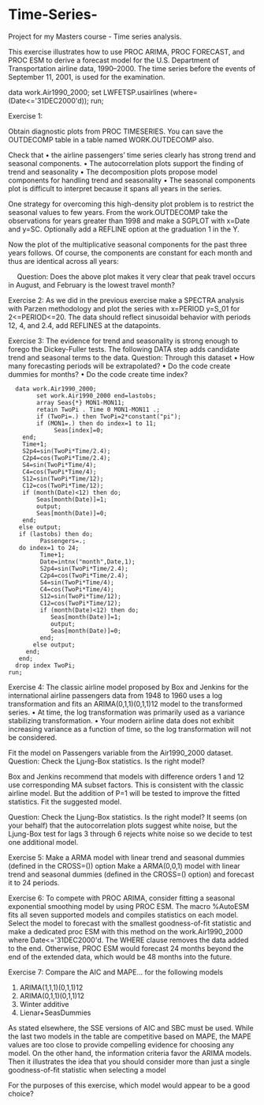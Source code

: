 # Time-Series-

Project for my Masters course - Time series analysis.

This exercise illustrates how to use PROC ARIMA, PROC FORECAST, and PROC ESM to derive a forecast model for the U.S. Department of Transportation airline data, 1990–2000. The time series before the events of September 11, 2001, is used for the examination.

data work.Air1990_2000;
   set LWFETSP.usairlines
       (where=(Date<='31DEC2000'd));
run;

Exercise 1:

Obtain diagnostic plots from PROC TIMESERIES. You can save the OUTDECOMP table in a table named WORK.OUTDECOMP also.

Check that 
•	the airline passengers’ time series clearly has strong trend and seasonal components.
•	The autocorrelation plots support the finding of trend and seasonality
•	The decomposition plots propose model components for handling trend and seasonality
•	The seasonal components plot is difficult to interpret because it spans all years in the series.

One strategy for overcoming this high-density plot problem is to restrict the seasonal values to few years. 
From the work.OUTDECOMP take the observations for years greater than 1998 and make a SGPLOT with x=Date and y=SC. Optionally add a REFLINE option at the graduation 1 in the Y.

Now the plot of the multiplicative seasonal components for the past three years follows. Of course, the components are constant for each month and thus are identical across all years:
 

 
Question: 
Does the above plot makes it very clear that peak travel occurs in August, and February is the lowest travel month?

Exercise 2:
As we did in the previous exercise make a SPECTRA analysis with Parzen methodology and plot the series with x=PERIOD y=S_01 for 2<=PERIOD<=20.
The data should reflect sinusoidal behavior with periods 12, 4, and 2.4, add REFLINES at the datapoints.

Exercise 3:
The evidence for trend and seasonality is strong enough to forego the Dickey-Fuller tests. 
The following DATA step adds candidate trend and seasonal terms to the data.
Question: 
Through this dataset
•	How many forecasting periods will be extrapolated?
•	Do the code create dummies for months?
•	Do the code create time index?

      data work.Air1990_2000;
            set work.Air1990_2000 end=lastobs;
            array Seas{*} MON1-MON11;
            retain TwoPi . Time 0 MON1-MON11 .;
            if (TwoPi=.) then TwoPi=2*constant("pi");
            if (MON1=.) then do index=1 to 11;
                 Seas[index]=0;
        end;
        Time+1;
        S2p4=sin(TwoPi*Time/2.4);
        C2p4=cos(TwoPi*Time/2.4);
        S4=sin(TwoPi*Time/4);
        C4=cos(TwoPi*Time/4);
        S12=sin(TwoPi*Time/12);
        C12=cos(TwoPi*Time/12); 
        if (month(Date)<12) then do;
            Seas[month(Date)]=1;
            output;
            Seas[month(Date)]=0;
        end;
       else output;
       if (lastobs) then do;
             Passengers=.;
       do index=1 to 24;
             Time+1;
             Date=intnx("month",Date,1);
             S2p4=sin(TwoPi*Time/2.4);
             C2p4=cos(TwoPi*Time/2.4);
             S4=sin(TwoPi*Time/4);
             C4=cos(TwoPi*Time/4);
             S12=sin(TwoPi*Time/12);
             C12=cos(TwoPi*Time/12);
             if (month(Date)<12) then do;
                Seas[month(Date)]=1;
                output;
                Seas[month(Date)]=0;
             end;
           else output; 
         end;
       end;
      drop index TwoPi;
    run;


Exercise 4:
The classic airline model proposed by Box and Jenkins for the international airline passengers data from 1948 to 1960 uses a log transformation and fits an ARIMA(0,1,1)(0,1,1)12 model to the transformed series. 
•	At time, the log transformation was primarily used as a variance stabilizing transformation. 
•	Your modern airline data does not exhibit increasing variance as a function of time, so the log transformation will not be considered.

Fit the model on Passengers variable from the Air1990_2000 dataset.
Question:
Check the Ljung-Box statistics. Is the right model?

Box and Jenkins recommend that models with difference orders 1 and 12 use corresponding MA subset factors. This is consistent with the classic airline model. 
But the addition of P=1 will be tested to improve the fitted statistics.
Fit the suggested model.

Question:
Check the Ljung-Box statistics. Is the right model?
It seems (on your behalf) that the autocorrelation plots suggest white noise, but the Ljung-Box test for lags 3 through 6 rejects white noise so we decide to test one additional model.

Exercise 5:
Make a ARMA model with linear trend and seasonal dummies (defined in the CROSS=()) option 
Make a ARMA(0,0,1) model with linear trend and seasonal dummies (defined in the CROSS=() option) and forecast it to 24 periods.

Exercise 6: 
To compete with PROC ARIMA, consider fitting a seasonal exponential smoothing model by using PROC ESM. 
The macro %AutoESM fits all seven supported models and compiles statistics on each model.
Select the model to forecast with the smallest goodness-of-fit statistic and make a dedicated proc ESM with this method on the work.Air1990_2000 where Date<='31DEC2000'd. 
The WHERE clause removes the data added to the end. Otherwise, PROC ESM would forecast 24 months beyond the end of the extended data, which would be 48 months into the future.
 

Exercise 7:
Compare the AIC and MAPE… for the following models
1.	ARIMA(1,1,1)(0,1,1)12
2.	ARIMA(0,1,1)(0,1,1)12
3.	Winter additive
4.	Lienar+SeasDummies

As stated elsewhere, the SSE versions of AIC and SBC must be used. 
While the last two models in the table are competitive based on MAPE, the MAPE values are too close to provide compelling evidence for choosing any model. On the other hand, the information criteria favor the ARIMA models. Then it illustrates the idea that you should consider more than just a single goodness-of-fit statistic when selecting a model

For the purposes of this exercise, which model would appear to be a good choice?
